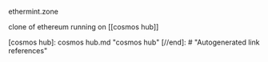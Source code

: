 ethermint.zone

clone of ethereum running on [[cosmos hub]]


[//begin]: # "Autogenerated link references for markdown compatibility"
[cosmos hub]: cosmos hub.md "cosmos hub"
[//end]: # "Autogenerated link references"